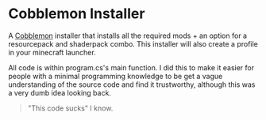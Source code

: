 # Cobblemon Installer

A [Cobblemon](https://cobblemon.com/) installer that installs all the required mods + an option for a resourcepack and shaderpack combo.
This installer will also create a profile in your minecraft launcher.

All code is within program.cs's main function. I did this to make it easier for people with a minimal programming
knowledge to be get a vague understanding of the source code and find it trustworthy, although this was
a very dumb idea looking back.

>"This code sucks"
I know.
